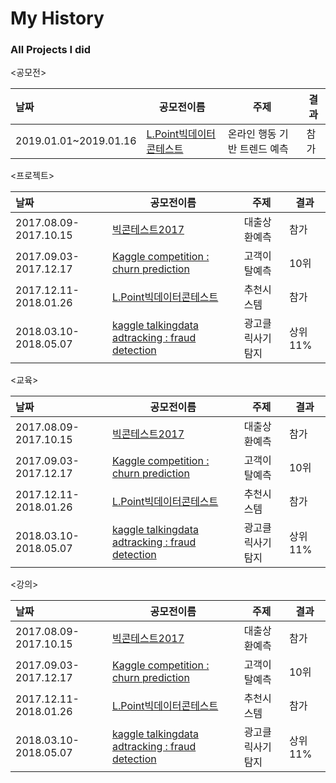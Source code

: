 # My History
### All Projects I did 
<공모전>

| 날짜                    | 공모전이름                                    | 주제     | 결과   |
| :--------------------- | ---------------------------------------- | ------ | ---- |
|2019.01.01~2019.01.16 | [L.Point빅데이터콘테스트]() | 온라인 행동 기반 트렌드 예측 | 참가   

<프로젝트>

| 날짜                    | 공모전이름                                    | 주제     | 결과   |
| :--------------------- | ---------------------------------------- | ------ | ---- |
| 2017.08.09-2017.10.15 | [빅콘테스트2017](https://github.com/RyuJiseung/BigCon2017) | 대출상환예측 | 참가   |
| 2017.09.03-2017.12.17 | [Kaggle competition : churn prediction](https://github.com/RyuJiseung/WSDM_2018) | 고객이탈예측 | 10위   |
| 2017.12.11-2018.01.26 | [L.Point빅데이터콘테스트](https://github.com/RyuJiseung/2018_L.Point_BigData_Competition) | 추천시스템 | 참가   |
| 2018.03.10-2018.05.07 | [kaggle talkingdata adtracking : fraud detection](https://github.com/RyuJiseung/kaggle-talkingdata-adtracking-fraud-detection) | 광고클릭사기탐지 | 상위 11% |

<교육>

| 날짜                    | 공모전이름                                    | 주제     | 결과   |
| :--------------------- | ---------------------------------------- | ------ | ---- |
| 2017.08.09-2017.10.15 | [빅콘테스트2017](https://github.com/RyuJiseung/BigCon2017) | 대출상환예측 | 참가   |
| 2017.09.03-2017.12.17 | [Kaggle competition : churn prediction](https://github.com/RyuJiseung/WSDM_2018) | 고객이탈예측 | 10위   |
| 2017.12.11-2018.01.26 | [L.Point빅데이터콘테스트](https://github.com/RyuJiseung/2018_L.Point_BigData_Competition) | 추천시스템 | 참가   |
| 2018.03.10-2018.05.07 | [kaggle talkingdata adtracking : fraud detection](https://github.com/RyuJiseung/kaggle-talkingdata-adtracking-fraud-detection) | 광고클릭사기탐지 | 상위 11% |

<강의>

| 날짜                    | 공모전이름                                    | 주제     | 결과   |
| :--------------------- | ---------------------------------------- | ------ | ---- |
| 2017.08.09-2017.10.15 | [빅콘테스트2017](https://github.com/RyuJiseung/BigCon2017) | 대출상환예측 | 참가   |
| 2017.09.03-2017.12.17 | [Kaggle competition : churn prediction](https://github.com/RyuJiseung/WSDM_2018) | 고객이탈예측 | 10위   |
| 2017.12.11-2018.01.26 | [L.Point빅데이터콘테스트](https://github.com/RyuJiseung/2018_L.Point_BigData_Competition) | 추천시스템 | 참가   |
| 2018.03.10-2018.05.07 | [kaggle talkingdata adtracking : fraud detection](https://github.com/RyuJiseung/kaggle-talkingdata-adtracking-fraud-detection) | 광고클릭사기탐지 | 상위 11% |
